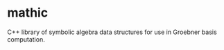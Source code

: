 mathic
======

C++ library of symbolic algebra data structures for use in Groebner basis computation.